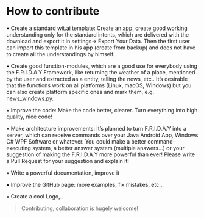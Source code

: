 # How to contribute

•	Create a standard wit.ai template: Create an app, create good working understanding only for the standard intents, which are delivered with the download and export it in settings-> Export Your Data. Then the first user can import this template in his app (create from backup) and does not have to create all the understandings by himself.

•	Create good function-modules, which are a good use for everybody using the F.R.I.D.A.Y Framework, like returning the weather of a place, mentioned by the user and extracted as a entity, telling the news, etc.. It’s desirable that the functions work on all platforms (Linux, macOS, Windows) but you can also create platform specific ones and mark them, e.g. news_windows.py.

•	Improve the code: Make the code better, clearer. Turn everything into high quality, nice code!

•	Make architecture improvements: It’s planned to turn F.R.I.D.A.Y into a server, which can receive commands over your Java Android App, Windows C# WPF Software or whatever. You could make a better command-executing system, a better answer system (multiple answers...) or your suggestion of making the F.R.I.D.A.Y more powerful than ever! Please write a Pull Request for your suggestion and explain it!

•	Write a powerful documentation, improve it

•	Improve the GitHub page: more examples, fix mistakes, etc...

•	Create a cool Logo,..









> Contributing, collaboration is hugely welcome!
